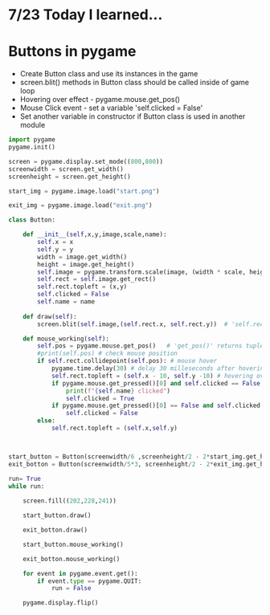 # 7/23 Today I learned...

# Buttons in pygame

- Create Button class and use its instances in the game
- screen.blit() methods in Button class should be called inside of game loop
- Hovering over effect - pygame.mouse.get_pos()
- Mouse Click event - set a variable 'self.clicked = False'
- Set another variable in constructor if Button class is used in another module

```py
import pygame
pygame.init()

screen = pygame.display.set_mode((800,800))
screenwidth = screen.get_width()
screenheight = screen.get_height()

start_img = pygame.image.load("start.png")

exit_img = pygame.image.load("exit.png")

class Button:

    def __init__(self,x,y,image,scale,name):
        self.x = x
        self.y = y
        width = image.get_width()
        height = image.get_height()
        self.image = pygame.transform.scale(image, (width * scale, height * scale))
        self.rect = self.image.get_rect()
        self.rect.topleft = (x,y)
        self.clicked = False
        self.name = name
    
    def draw(self):
        screen.blit(self.image,(self.rect.x, self.rect.y))  # 'self.rect.x' returns x position for (top) left corner

    def mouse_working(self):
        self.pos = pygame.mouse.get_pos()   # 'get_pos()' returns tuple like (0,0)
        #print(self.pos) # check mouse position
        if self.rect.collidepoint(self.pos): # mouse hover
            pygame.time.delay(30) # delay 30 milleseconds after hovering over button
            self.rect.topleft = (self.x - 10, self.y -10) # hovering over effect
            if pygame.mouse.get_pressed()[0] and self.clicked == False: #'get_pressed()' returns tuple (False,False,False)
                print(f"{self.name} clicked")
                self.clicked = True
            if pygame.mouse.get_pressed()[0] == False and self.clicked == True:
                self.clicked = False
        else:
            self.rect.topleft = (self.x,self.y)



start_button = Button(screenwidth/6 ,screenheight/2 - 2*start_img.get_height(), start_img, 3, "start")
exit_botton = Button(screenwidth/5*3, screenheight/2 - 2*exit_img.get_height(), exit_img, 3, "exit")

run= True
while run:
    
    screen.fill((202,228,241))

    start_button.draw()

    exit_botton.draw()

    start_button.mouse_working()

    exit_botton.mouse_working()

    for event in pygame.event.get():
        if event.type == pygame.QUIT:
            run = False

    pygame.display.flip()
```
